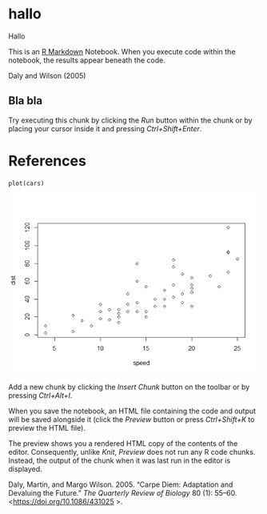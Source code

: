 hallo
=====

Hallo

This is an [R Markdown](http://rmarkdown.rstudio.com) Notebook. When you
execute code within the notebook, the results appear beneath the code.

Daly and Wilson (2005)

Bla bla
-------

Try executing this chunk by clicking the *Run* button within the chunk
or by placing your cursor inside it and pressing *Ctrl+Shift+Enter*.

References
==========

    plot(cars)

![](unnamed-chunk-1-1.png)

Add a new chunk by clicking the *Insert Chunk* button on the toolbar or
by pressing *Ctrl+Alt+I*.

When you save the notebook, an HTML file containing the code and output
will be saved alongside it (click the *Preview* button or press
*Ctrl+Shift+K* to preview the HTML file).

The preview shows you a rendered HTML copy of the contents of the
editor. Consequently, unlike *Knit*, *Preview* does not run any R code
chunks. Instead, the output of the chunk when it was last run in the
editor is displayed. <!--stackedit_data:
eyJoaXN0b3J5IjpbLTczODA1NDUyN119
-->

Daly, Martin, and Margo Wilson. 2005. “Carpe Diem: Adaptation and
Devaluing the Future.” *The Quarterly Review of Biology* 80 (1): 55–60.
<https://doi.org/10.1086/431025                                                                                                                                                                                                                                                                                                                >.
<!--stackedit_data:
eyJoaXN0b3J5IjpbLTcxOTI2MDM4OF19
-->
